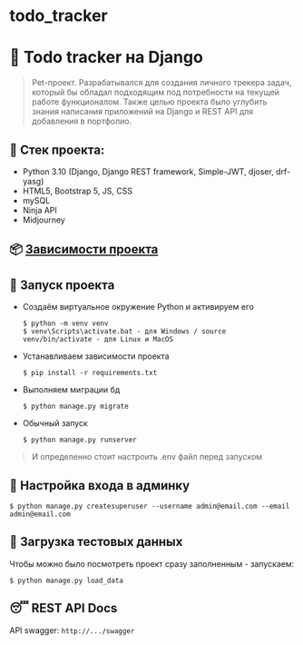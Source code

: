 # todo_tracker
# :blue_book: Todo tracker на Django
> Pet-проект. 
> Разрабатывался для создания личного трекера задач, который бы обладал подходящим под потребности на текущей работе функционалом.
> Также целью проекта было углубить знания написания приложений на Django и REST API для добавления в портфолио.

## :triangular_ruler: Стек проекта: 
- Python 3.10 (Django, Django REST framework, Simple-JWT, djoser, drf-yasg)
- HTML5, Bootstrap 5, JS, CSS
- mySQL
- Ninja API
- Мidjourney

## :package: [Зависимости проекта](https://github.com/agas0077/todo_tracker/blob/master/requirements.txt)

## :wrench: Запуск проекта

- Создаём виртуальное окружение Python и активируем его

  ```
  $ python -m venv venv
  $ venv\Scripts\activate.bat - для Windows / source venv/bin/activate - для Linux и MacOS
  ```

- Устанавливаем зависимости проекта

  ```
  $ pip install -r requirements.txt
  ```

- Выполняем миграции бд

  ```
  $ python manage.py migrate
  ```
  
- Обычный запуск

  ```
  $ python manage.py runserver
  ``` 
  
> И определенно стоит настроить .env файл перед запуском

## :closed_lock_with_key: Настройка входа в админку

```
$ python manage.py createsuperuser --username admin@email.com --email admin@email.com
```

## :floppy_disk: Загрузка тестовых данных
Чтобы можно было посмотреть проект сразу заполненным - запускаем:
```
$ python manage.py load_data
```

## :sleeping: REST API Docs

API swagger:  ```http://.../swagger``` 